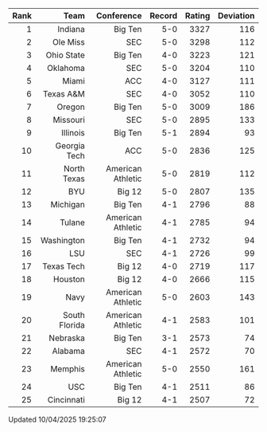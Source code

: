 | Rank  | Team                 | Conference           | Record   | Rating | Deviation |
| ---:  | ---:                 | ---:                 | ---:     | ---:   | ---:      |
| 1     | Indiana              | Big Ten              | 5-0      | 3327   | 116       |
| 2     | Ole Miss             | SEC                  | 5-0      | 3298   | 112       |
| 3     | Ohio State           | Big Ten              | 4-0      | 3223   | 121       |
| 4     | Oklahoma             | SEC                  | 5-0      | 3204   | 110       |
| 5     | Miami                | ACC                  | 4-0      | 3127   | 111       |
| 6     | Texas A&M            | SEC                  | 4-0      | 3052   | 110       |
| 7     | Oregon               | Big Ten              | 5-0      | 3009   | 186       |
| 8     | Missouri             | SEC                  | 5-0      | 2895   | 133       |
| 9     | Illinois             | Big Ten              | 5-1      | 2894   | 93        |
| 10    | Georgia Tech         | ACC                  | 5-0      | 2836   | 125       |
| 11    | North Texas          | American Athletic    | 5-0      | 2819   | 112       |
| 12    | BYU                  | Big 12               | 5-0      | 2807   | 135       |
| 13    | Michigan             | Big Ten              | 4-1      | 2796   | 88        |
| 14    | Tulane               | American Athletic    | 4-1      | 2785   | 94        |
| 15    | Washington           | Big Ten              | 4-1      | 2732   | 94        |
| 16    | LSU                  | SEC                  | 4-1      | 2726   | 99        |
| 17    | Texas Tech           | Big 12               | 4-0      | 2719   | 117       |
| 18    | Houston              | Big 12               | 4-0      | 2666   | 115       |
| 19    | Navy                 | American Athletic    | 5-0      | 2603   | 143       |
| 20    | South Florida        | American Athletic    | 4-1      | 2583   | 101       |
| 21    | Nebraska             | Big Ten              | 3-1      | 2573   | 74        |
| 22    | Alabama              | SEC                  | 4-1      | 2572   | 70        |
| 23    | Memphis              | American Athletic    | 5-0      | 2550   | 161       |
| 24    | USC                  | Big Ten              | 4-1      | 2511   | 86        |
| 25    | Cincinnati           | Big 12               | 4-1      | 2507   | 72        |

Updated 10/04/2025 19:25:07
